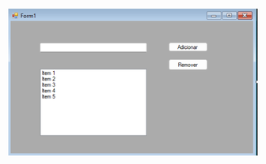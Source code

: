 ![teste](https://github.com/biancainfo08/TO-DO-LIST/blob/master/Captura%20de%20tela%202025-10-23%20153255.png)